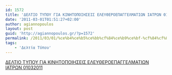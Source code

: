 ```yaml
---
id: 1572
title: 'ΔΕΛΤΙΟ ΤΥΠΟΥ ΓΙΑ ΚΙΝΗΤΟΠΟΙΗΣΕΙΣ ΕΛΕΥΘΕΡΟΕΠΑΓΓΕΛΜΑΤΙΩΝ ΙΑΤΡΩΝ 01-03-2011'
date: '2011-03-01T01:51:27+02:00'
author: agiannopoulos
layout: post
guid: 'http://agiannopoulos.gr/?p=1572'
permalink: /2011/03/01/%ce%b4%ce%b5%ce%bb%cf%84%ce%b9%ce%bf-%cf%84%cf%85%cf%80%ce%bf%cf%85-%ce%b3%ce%b9%ce%b1-%ce%ba%ce%b9%ce%bd%ce%b7%cf%84%ce%bf%cf%80%ce%bf%ce%b9%ce%b7%cf%83%ce%b5%ce%b9%cf%83-%ce%b5%ce%bb%ce%b5%cf%85/
tags:
    - 'Δελτία Τύπου'
---
```


[ΔΕΛΤΙΟ ΤΥΠΟΥ ΓΙΑ ΚΙΝΗΤΟΠΟΙΗΣΕΙΣ ΕΛΕΥΘΕΡΟΕΠΑΓΓΕΛΜΑΤΙΩΝ ΙΑΤΡΩΝ 01032011](/wp-content/uploads/2012/04/ceb4ceb5cebbcf84ceb9cebf-cf84cf85cf80cebfcf85-ceb3ceb9ceb1-cebaceb9cebdceb7cf84cebfcf80cebfceb9ceb7cf83ceb5ceb9cf83-ceb5cebbceb5cf852.doc)